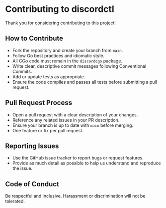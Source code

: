 # Contributing to discordctl

Thank you for considering contributing to this project!

## How to Contribute

- Fork the repository and create your branch from `main`.
- Follow Go best practices and idiomatic style.
- All CGo code must remain in the `discordcgo` package.
- Write clear, descriptive commit messages following Conventional Commits.
- Add or update tests as appropriate.
- Ensure the code compiles and passes all tests before submitting a pull request.

## Pull Request Process

- Open a pull request with a clear description of your changes.
- Reference any related issues in your PR description.
- Ensure your branch is up to date with `main` before merging.
- One feature or fix per pull request.

## Reporting Issues

- Use the GitHub issue tracker to report bugs or request features.
- Provide as much detail as possible to help us understand and reproduce the issue.

## Code of Conduct

Be respectful and inclusive. Harassment or discrimination will not be tolerated. 